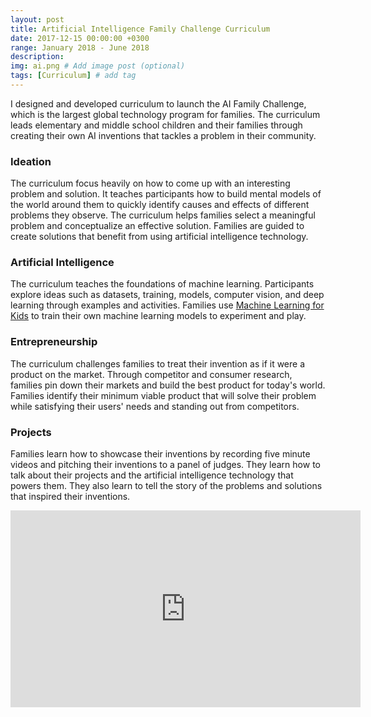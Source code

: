 ```yaml
---
layout: post
title: Artificial Intelligence Family Challenge Curriculum
date: 2017-12-15 00:00:00 +0300
range: January 2018 - June 2018
description:
img: ai.png # Add image post (optional)
tags: [Curriculum] # add tag
---
```


I designed and developed curriculum to launch the AI Family Challenge, which is the largest global technology program for families. The curriculum leads elementary and middle school children and their families through creating their own AI inventions that tackles a problem in their community.

### Ideation
The curriculum focus heavily on how to come up with an interesting problem and solution. It teaches participants how to build mental models of the world around them to quickly identify causes and effects of different problems they observe. The curriculum helps families select a meaningful problem and conceptualize an effective solution. Families are guided to create solutions that benefit from using artificial intelligence technology.

### Artificial Intelligence
The curriculum teaches the foundations of machine learning. Participants explore ideas such as datasets, training, models, computer vision, and deep learning through examples and activities. Families use [Machine Learning for Kids](https://machinelearningforkids.co.uk/) to train their own machine learning models to experiment and play.

### Entrepreneurship
The curriculum challenges families to treat their invention as if it were a product on the market. Through competitor and consumer research, families pin down their markets and build the best product for today's world. Families identify their minimum viable product that will solve their problem while satisfying their users' needs and standing out from competitors.

### Projects
Families learn how to showcase their inventions by recording five minute videos and pitching their inventions to a panel of judges. They learn how to talk about their projects and the artificial intelligence technology that powers them. They also learn to tell the story of the problems and solutions that inspired their inventions.

<iframe width="560" height="315" src="https://www.youtube.com/embed/58R80Xk6Hgw" frameborder="0" gesture="media" allow="encrypted-media" allowfullscreen class="center-image"></iframe>